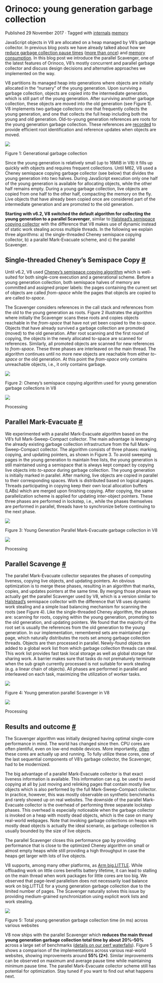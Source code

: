 Orinoco: young generation garbage collection
============================================

Published 29 November 2017 · Tagged with [internals](/blog/tags/internals) [memory](/blog/tags/memory)

JavaScript objects in V8 are allocated on a heap managed by V8’s garbage collector. In previous blog posts we have already talked about how we [reduce garbage collection pause times](/blog/jank-busters) ([more than once](/blog/orinoco)) and [memory consumption](/blog/optimizing-v8-memory). In this blog post we introduce the parallel Scavenger, one of the latest features of Orinoco, V8’s mostly concurrent and parallel garbage collector and discuss design decisions and alternative approaches we implemented on the way.

V8 partitions its managed heap into generations where objects are initially allocated in the “nursery” of the young generation. Upon surviving a garbage collection, objects are copied into the intermediate generation, which is still part of the young generation. After surviving another garbage collection, these objects are moved into the old generation (see Figure 1). V8 implements two garbage collectors: one that frequently collects the young generation, and one that collects the full heap including both the young and old generation. Old-to-young generation references are roots for the young generation garbage collection. These references are [recorded](/blog/orinoco) to provide efficient root identification and reference updates when objects are moved.

![](/_img/orinoco-parallel-scavenger/generational-gc.png)

Figure 1: Generational garbage collection

Since the young generation is relatively small (up to 16MiB in V8) it fills up quickly with objects and requires frequent collections. Until M62, V8 used a Cheney semispace copying garbage collector (see below) that divides the young generation into two halves. During JavaScript execution only one half of the young generation is available for allocating objects, while the other half remains empty. During a young garbage collection, live objects are copied from one half to the other half, compacting the memory on the fly. Live objects that have already been copied once are considered part of the intermediate generation and are promoted to the old generation.

**Starting with v6.2, V8 switched the default algorithm for collecting the young generation to a parallel Scavenger**, similar to [Halstead’s semispace copying collector](https://dl.acm.org/citation.cfm?id=802017) with the difference that V8 makes use of dynamic instead of static work stealing across multiple threads. In the following we explain three algorithms: a) the single-threaded Cheney semispace copying collector, b) a parallel Mark-Evacuate scheme, and c) the parallel Scavenger.

Single-threaded Cheney’s Semispace Copy [#](#single-threaded-cheney%E2%80%99s-semispace-copy)
---------------------------------------------------------------------------------------------

Until v6.2, V8 used [Cheney’s semispace copying algorithm](https://dl.acm.org/citation.cfm?doid=362790.362798) which is well-suited for both single-core execution and a generational scheme. Before a young generation collection, both semispace halves of memory are committed and assigned proper labels: the pages containing the current set of objects are called _from-space_ while the pages that objects are copied to are called _to-space_.

The Scavenger considers references in the call stack and references from the old to the young generation as roots. Figure 2 illustrates the algorithm where initially the Scavenger scans these roots and copies objects reachable in the _from-space_ that have not yet been copied to the _to-space_. Objects that have already survived a garbage collection are promoted (moved) to the old generation. After root scanning and the first round of copying, the objects in the newly allocated to-space are scanned for references. Similarly, all promoted objects are scanned for new references to _from-space_. These three phases are interleaved on the main thread. The algorithm continues until no more new objects are reachable from either _to-space_ or the old generation. At this point the _from-space_ only contains unreachable objects, i.e., it only contains garbage.

![](/_img/orinoco-parallel-scavenger/cheneys-semispace-copy.png)

Figure 2: Cheney’s semispace copying algorithm used for young generation garbage collections in V8

![](/_img/orinoco-parallel-scavenger/cheneys-semispace-copy-processing.png)

Processing

Parallel Mark-Evacuate [#](#parallel-mark-evacuate)
---------------------------------------------------

We experimented with a parallel Mark-Evacuate algorithm based on the V8’s full Mark-Sweep-Compact collector. The main advantage is leveraging the already existing garbage collection infrastructure from the full Mark-Sweep-Compact collector. The algorithm consists of three phases: marking, copying, and updating pointers, as shown in Figure 3. To avoid sweeping pages in the young generation to maintain free lists, the young generation is still maintained using a semispace that is always kept compact by copying live objects into _to-space_ during garbage collection. The young generation is initially marked in parallel. After marking, live objects are copied in parallel to their corresponding spaces. Work is distributed based on logical pages. Threads participating in copying keep their own local allocation buffers (LABs) which are merged upon finishing copying. After copying, the same parallelization scheme is applied for updating inter-object pointers. These three phases are performed in lockstep, i.e., while the phases themselves are performed in parallel, threads have to synchronize before continuing to the next phase.

![](/_img/orinoco-parallel-scavenger/parallel-mark-evacuate.png)

Figure 3: Young Generation Parallel Mark-Evacuate garbage collection in V8

![](/_img/orinoco-parallel-scavenger/parallel-mark-evacuate-processing.png)

Processing

Parallel Scavenge [#](#parallel-scavenge)
-----------------------------------------

The parallel Mark-Evacuate collector separates the phases of computing liveness, copying live objects, and updating pointers. An obvious optimization is to merge these phases, resulting in an algorithm that marks, copies, and updates pointers at the same time. By merging those phases we actually get the parallel Scavenger used by V8, which is a version similar to [Halstead’s](https://dl.acm.org/citation.cfm?id=802017) semispace collector with the difference that V8 uses dynamic work stealing and a simple load balancing mechanism for scanning the roots (see Figure 4). Like the single-threaded Cheney algorithm, the phases are: scanning for roots, copying within the young generation, promoting to the old generation, and updating pointers. We found that the majority of the root set is usually the references from the old generation to the young generation. In our implementation, remembered sets are maintained per-page, which naturally distributes the roots set among garbage collection threads. Objects are then processed in parallel. Newly-found objects are added to a global work list from which garbage collection threads can steal. This work list provides fast task local storage as well as global storage for sharing work. A barrier makes sure that tasks do not prematurely terminate when the sub graph currently processed is not suitable for work stealing (e.g. a linear chain of objects). All phases are performed in parallel and interleaved on each task, maximizing the utilization of worker tasks.

![](/_img/orinoco-parallel-scavenger/parallel-scavenge.png)

Figure 4: Young generation parallel Scavenger in V8

![](/_img/orinoco-parallel-scavenger/parallel-scavenge-processing.png)

Processing

Results and outcome [#](#results-and-outcome)
---------------------------------------------

The Scavenger algorithm was initially designed having optimal single-core performance in mind. The world has changed since then. CPU cores are often plentiful, even on low-end mobile devices. More importantly, [often](https://dl.acm.org/citation.cfm?id=2968469) these cores are actually up and running. To fully utilize these cores, one of the last sequential components of V8’s garbage collector, the Scavenger, had to be modernized.

The big advantage of a parallel Mark-Evacuate collector is that exact liveness information is available. This information can e.g. be used to avoid copying at all by just moving and relinking pages that contain mostly live objects which is also performed by the full Mark-Sweep-Compact collector. In practice, however, this was mostly observable on synthetic benchmarks and rarely showed up on real websites. The downside of the parallel Mark-Evacuate collector is the overhead of performing three separate lockstep phases. This overhead is especially noticeable when the garbage collector is invoked on a heap with mostly dead objects, which is the case on many real-world webpages. Note that invoking garbage collections on heaps with mostly dead objects is actually the ideal scenario, as garbage collection is usually bounded by the size of live objects.

The parallel Scavenger closes this performance gap by providing performance that is close to the optimized Cheney algorithm on small or almost empty heaps while still providing a high throughput in case the heaps get larger with lots of live objects.

V8 supports, among many other platforms, as [Arm big.LITTLE](https://developer.arm.com/technologies/big-little). While offloading work on little cores benefits battery lifetime, it can lead to stalling on the main thread when work packages for little cores are too big. We observed that page-level parallelism does not necessarily load balance work on big.LITTLE for a young generation garbage collection due to the limited number of pages. The Scavenger naturally solves this issue by providing medium-grained synchronization using explicit work lists and work stealing.

![](/_img/orinoco-parallel-scavenger/results.png)

Figure 5: Total young generation garbage collection time (in ms) across various websites

V8 now ships with the parallel Scavenger which **reduces the main thread young generation garbage collection total time by about 20%–50%** across a large set of benchmarks ([details on our perf waterfalls](https://chromeperf.appspot.com/group_report?rev=489898)). Figure 5 shows a comparison of the implementations across various real-world websites, showing improvements around **55% (2×)**. Similar improvements can be observed on maximum and average pause time while maintaining minimum pause time. The parallel Mark-Evacuate collector scheme still has potential for optimization. Stay tuned if you want to find out what happens next.